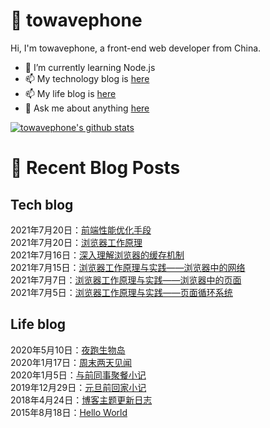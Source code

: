 # :ramen: towavephone
Hi, I'm towavephone, a front-end web developer from China.

- 🌱 I’m currently learning Node.js
- 📫 My technology blog is [here](https://blog.towavephone.com/)
- 📫 My life blog is [here](https://www.towavephone.com/)
- 💬 Ask me about anything [here](https://github.com/towavephone/towavephone/issues)

[![towavephone's github stats](https://github-readme-stats.vercel.app/api?username=towavephone)](https://github.com/anuraghazra/github-readme-stats)

# :memo: Recent Blog Posts

## Tech blog
<!-- tech blog start -->
2021年7月20日：[前端性能优化手段](https://blog.towavephone.com/front-end-performance-optimization-2021/)  
2021年7月20日：[浏览器工作原理](https://blog.towavephone.com/browser-working-principle/)  
2021年7月16日：[深入理解浏览器的缓存机制](https://blog.towavephone.com/deep-learn-browser-cache/)  
2021年7月15日：[浏览器工作原理与实践——浏览器中的网络](https://blog.towavephone.com/browser-working-principle-network/)  
2021年7月7日：[浏览器工作原理与实践——浏览器中的页面](https://blog.towavephone.com/browser-working-principle-page/)  
2021年7月5日：[浏览器工作原理与实践——页面循环系统](https://blog.towavephone.com/browser-working-principle-cycle-system/)  
<!-- tech blog end -->

## Life blog
<!-- life blog start -->
2020年5月10日：[夜跑生物岛](http://www.towavephone.com/2020/05/11/%E5%A4%9C%E8%B7%91%E7%94%9F%E7%89%A9%E5%B2%9B/index/)  
2020年1月17日：[周末两天见闻](http://www.towavephone.com/2020/01/18/%E5%91%A8%E6%9C%AB%E4%B8%A4%E5%A4%A9%E8%A7%81%E9%97%BB/index/)  
2020年1月5日：[与前同事聚餐小记](http://www.towavephone.com/2020/01/05/%E4%B8%8E%E5%89%8D%E5%90%8C%E4%BA%8B%E8%81%9A%E9%A4%90%E5%B0%8F%E8%AE%B0/index/)  
2019年12月29日：[元旦前回家小记](http://www.towavephone.com/2019/12/30/%E5%85%83%E6%97%A6%E5%89%8D%E5%9B%9E%E5%AE%B6%E5%B0%8F%E8%AE%B0/index/)  
2018年4月24日：[博客主题更新日志](http://www.towavephone.com/2018/04/24/update/)  
2015年8月18日：[Hello World](http://www.towavephone.com/2015/08/19/helloworld/index/)  
<!-- life blog end -->
